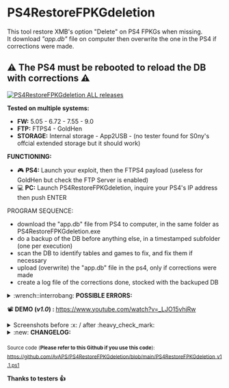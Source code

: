 # PS4RestoreFPKGdeletion
This tool restore XMB's option "Delete" on PS4 FPKGs when missing.<br />
It download <i>"app.db"</i> file on computer then overwrite the one in the PS4 if corrections were made.
## :warning: The PS4 must be rebooted to reload the DB with corrections :warning:
[![PS4RestoreFPKGdeletion ALL releases](https://img.shields.io/github/downloads/AyAPS/PS4RestoreFPKGdeletion/total.svg)](https://GitHub.com/AyAPS/PS4RestoreFPKGdeletion/releases/)

<b>Tested on multiple systems:<br /></b>
- <b>FW:</b> 5.05 - 6.72 - 7.55 - 9.0
- <b>FTP:</b> FTPS4 - GoldHen
- <b>STORAGE:</b> Internal storage - App2USB - (no tester found for S0ny's offcial extended storage but it should work)

<b>FUNCTIONING:</b>
- :video_game: <b>PS4:</b> Launch your exploit, then the FTPS4 payload (useless for GoldHen but check the FTP Server is enabled)
- :computer: <b>PC:</b> Launch PS4RestoreFPKGdeletion, inquire your PS4's IP address then push ENTER

PROGRAM SEQUENCE:
- download the "app.db" file from PS4 to computer, in the same folder as PS4RestoreFPKGdeletion.exe
- do a backup of the DB before anything else, in a timestamped subfolder (one per execution)
- scan the DB to identify tables and games to fix, and fix them if necessary
- upload (overwrite) the "app.db" file in the ps4, only if corrections were made
- create a log file of the corrections done, stocked with the backuped DB

<details><summary>:wrench::interrobang: <b>POSSIBLE ERRORS:</b></summary>

<br />![1_DLL](https://raw.githubusercontent.com/AyAPS/PS4RestoreFPKGdeletion/main/1_DLL.PNG?raw=true)
<br /><b>You must not modify program arborescence, nor move PS4RestoreFPKGdeletion.exe</b></li>

![2_pattern_IP](https://raw.githubusercontent.com/AyAPS/PS4RestoreFPKGdeletion/main/2_pattern_IP.PNG?raw=true)
<br />What you entered isn't an IP address, type a <b>real</b> IP address</li>

![3_PING](https://raw.githubusercontent.com/AyAPS/PS4RestoreFPKGdeletion/main/3_PING.PNG?raw=true)
<br />The IP address entered mustn't be the PS4's IP address, check your network and PS4 connectivity</li>

![4_PORT_FTP](https://raw.githubusercontent.com/AyAPS/PS4RestoreFPKGdeletion/main/4_PORT_FTP.PNG?raw=true)
<br />Check that your PS4's exploit is running (GoldHen) or your PS4FTP payload is loaded</li>

![5_DOWNLOAD](https://raw.githubusercontent.com/AyAPS/PS4RestoreFPKGdeletion/main/5_DOWNLOAD.PNG?raw=true)
<br />This shouldn't happen, create an issue</li>

![6_UPLOAD](https://raw.githubusercontent.com/AyAPS/PS4RestoreFPKGdeletion/main/6_UPLOAD.PNG?raw=true)
<br />This shouldn't happen, create an issue</li>
</details>

:film_projector: <b>DEMO (<i>v1.0</i>) : </b> https://www.youtube.com/watch?v=_LJO15vhjRw

<details><summary>Screenshots before :x: / after :heavy_check_mark:</summary>

![1_BEFORE](https://raw.githubusercontent.com/AyAPS/PS4RestoreFPKGdeletion/main/1_BEFORE.PNG?raw=true)
![1_AFTER](https://raw.githubusercontent.com/AyAPS/PS4RestoreFPKGdeletion/main/1_AFTER.PNG?raw=true)

![2_BEFORE](https://raw.githubusercontent.com/AyAPS/PS4RestoreFPKGdeletion/main/2_BEFORE.PNG?raw=true)
![2_AFTER](https://raw.githubusercontent.com/AyAPS/PS4RestoreFPKGdeletion/main/2_AFTER.PNG?raw=true)
</details>

<details><summary>:new: <b>CHANGELOG:</b></summary>
<br /><i><b>v1.1 :</b></i>
<br /><br />SQLite dependency integrated, no more need to install System.Data.SQLite as a prerequisite. Those who installed it can uninstall it.
<br /><br />Removal of the use of the Internet Explorer engine (deprecated) in favor of <code>-UseBasicParsing</code> (<i><code>Invoke-WebRequest</code></i>).
<br /><br />Added check that entered IP is <b>really</b> an IP address.
<br /><br />:uk: translation added, if your Windows OS language isn't :fr:, program's text will be in :uk:
<br /><br />Tested on FW 9.0
<br />---------------------------------------------------------------------------------------------------------------------------------
<br /><br /><i><b>v1.0 :</b></i>
<br />https://github.com/AyAPS/PS4RestoreFPKGdeletion/blob/main/README_PS4RestoreFPKGdeletion_v1.0.md
</details>

<sub>Source code (<b>Please refer to this Github if you use this code</b>):
<br />https://github.com/AyAPS/PS4RestoreFPKGdeletion/blob/main/PS4RestoreFPKGdeletion_v1.1.ps1</sub>

<b>Thanks to testers :thumbsup:</b>
